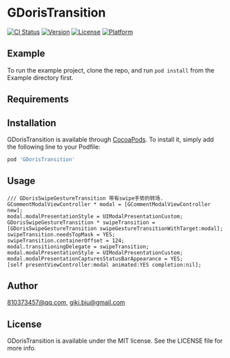 # GDorisTransition

[![CI Status](https://img.shields.io/travis/810373457@qq.com/GDorisTransition.svg?style=flat)](https://travis-ci.org/810373457@qq.com/GDorisTransition)
[![Version](https://img.shields.io/cocoapods/v/GDorisTransition.svg?style=flat)](https://cocoapods.org/pods/GDorisTransition)
[![License](https://img.shields.io/cocoapods/l/GDorisTransition.svg?style=flat)](https://cocoapods.org/pods/GDorisTransition)
[![Platform](https://img.shields.io/cocoapods/p/GDorisTransition.svg?style=flat)](https://cocoapods.org/pods/GDorisTransition)

## Example

To run the example project, clone the repo, and run `pod install` from the Example directory first.

## Requirements

## Installation

GDorisTransition is available through [CocoaPods](https://cocoapods.org). To install
it, simply add the following line to your Podfile:

```ruby
pod 'GDorisTransition'
```

## Usage

```objc
/// GDorisSwipeGestureTransition 带有swipe手势的转场.
GCommentModalViewController * modal = [GCommentModalViewController new];
modal.modalPresentationStyle = UIModalPresentationCustom;
GDorisSwipeGestureTransition * swipeTransition = [GDorisSwipeGestureTransition swipeGestureTransitionWithTarget:modal];
swipeTransition.needsTopMask = YES;
swipeTransition.containerOffset = 124;
modal.transitioningDelegate = swipeTransition;
modal.modalPresentationStyle = UIModalPresentationCustom;
modal.modalPresentationCapturesStatusBarAppearance = YES;
[self presentViewController:modal animated:YES completion:nil];
```

## Author

810373457@qq.com, giki.biu@gmail.com

## License

GDorisTransition is available under the MIT license. See the LICENSE file for more info.
